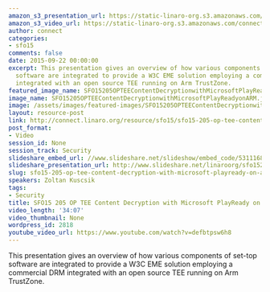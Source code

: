 ```yaml
---
amazon_s3_presentation_url: https://static-linaro-org.s3.amazonaws.com/connect/sfo15/Presentations/09-22-Tuesday/SFO15-205-%20%20OP-TEE%20Content%20Decryption%20with%20Microsoft%20PlayReady%20on%20ARM%20TrustZone.pdf
amazon_s3_video_url: https://static-linaro-org.s3.amazonaws.com/connect/sfo15/Videos/09-22-Tuesday/SFO15-205%20OP-TEE%20Content%20Decryption%20with%20Microsoft%20PlayReady%20on%20ARM.mp4
author: connect
categories:
- sfo15
comments: false
date: 2015-09-22 00:00:00
excerpt: This presentation gives an overview of how various components of set-top
  software are integrated to provide a W3C EME solution employing a commercial DRM
  integrated with an open source TEE running on Arm TrustZone.
featured_image_name: SFO15205OPTEEContentDecryptionwithMicrosoftPlayReadyonARM.jpg
image_name: SFO15205OPTEEContentDecryptionwithMicrosoftPlayReadyonARM.jpg
image: /assets/images/featured-images/SFO15205OPTEEContentDecryptionwithMicrosoftPlayReadyonARM.jpg
layout: resource-post
link: http://connect.linaro.org/resource/sfo15/sfo15-205-op-tee-content-decryption-with-microsoft-playready-on-arm/
post_format:
- Video
session_id: None
session_track: Security
slideshare_embed_url: //www.slideshare.net/slideshow/embed_code/53111683
slideshare_presentation_url: http://www.slideshare.net/linaroorg/sfo15205-optee-content-decryption-with-microsoft-playready-on-arm-53111683
slug: sfo15-205-op-tee-content-decryption-with-microsoft-playready-on-arm
speakers: Zoltan Kuscsik
tags:
- Security
title: SFO15 205 OP TEE Content Decryption with Microsoft PlayReady on Arm
video_length: '34:07'
video_thumbnail: None
wordpress_id: 2818
youtube_video_url: https://www.youtube.com/watch?v=defbtpsw6h8
---
```


This presentation gives an overview of how various components of set-top software are integrated to provide a W3C EME solution employing a commercial DRM integrated with an open source TEE running on Arm TrustZone.